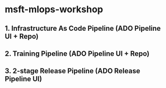 # msft-mlops-workshop
## 1. Infrastructure As Code Pipeline (ADO Pipeline UI + Repo)
## 2. Training Pipeline (ADO Pipeline UI + Repo)
## 3. 2-stage Release Pipeline (ADO Release Pipeline UI)
